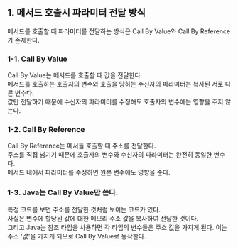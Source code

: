 ## 1. 메서드 호출시 파라미터 전달 방식

메서드를 호출할 때 파라미터를 전달하는 방식은 Call By Value와 Call By Reference가 존재한다.

### 1-1. Call By Value

Call By Value는 메서드를 호출할 때 값을 전달한다.  
메서드를 호출하는 호출자의 변수와 호출을 당하는 수신자의 파라미터는 복사된 서로 다른 변수다.  
값만 전달하기 때문에 수신자의 파라미터를 수정해도 호출자의 변수에는 영향을 주지 않는다.

### 1-2. Call By Reference

Call By Reference는 메서들 호출할 때 주소를 전달한다.  
주소를 직접 넘기기 때문에 호출자의 변수와 수신자의 파라미터는 완전히 동일한 변수다.  
메서드 내에서 파라미터를 수정하면 원본 변수에도 영향을 준다.

### 1-3. Java는 Call By Value만 쓴다.

특정 코드를 보면 주소를 전달한 것처럼 보이는 코드가 있다.  
사실은 변수에 할당된 값에 대한 메모리 주소 값을 복사하여 전달한 것이다.  
그리고 Java는 참조 타입을 사용하면 각 타입의 변수들은 주소 값을 가지게 된다.
이는 주소 '값'을 가지게 되므로 Call By Value로 동작한다.
